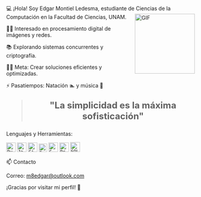 💻 ¡Hola! Soy Edgar Montiel Ledesma, estudiante de Ciencias de la Computación en la Facultad de Ciencias, UNAM. <img align="right" alt="GIF" height="160px" src="https://media.giphy.com/media/du3J3cXyzhj75IOgvA/giphy.gif" />

👨‍💻 Interesado en procesamiento digital de imágenes y redes.

📚 Explorando sistemas concurrentes y criptografía.

💪🏼 Meta: Crear soluciones eficientes y optimizadas.

⚡ Pasatiempos: Natación 🏊 y música 🎵

<blockquote style="font-size: 24px;"> <p align="center"> <strong>"La simplicidad es la máxima sofisticación"</strong> </p> </blockquote>

Lenguajes y Herramientas:
<p> <code><img height="25" src="https://raw.githubusercontent.com/UjwalKandi/UjwalKandi/changes-to-readme/svg/python-5.svg" alt="Python"></code>
<code><img height="25" src="https://raw.githubusercontent.com/UjwalKandi/UjwalKandi/changes-to-readme/svg/java-4.svg" alt="Java"></code>
<code><img height="25" src="https://raw.githubusercontent.com/UjwalKandi/UjwalKandi/changes-to-readme/svg/git-icon.svg" alt="Git"></code> 
<code><img height="22" src="https://raw.githubusercontent.com/UjwalKandi/UjwalKandi/changes-to-readme/svg/terminal-1.svg" alt="Bash"></code> 
<code><img height="25" src="https://raw.githubusercontent.com/UjwalKandi/UjwalKandi/changes-to-readme/svg/c-2975.svg" alt="C"></code>
<code><img height="25" src="https://raw.githubusercontent.com/UjwalKandi/UjwalKandi/changes-to-readme/svg/c-2975.svg" alt="Prolog"></code>
<code><img height="26" src="https://raw.githubusercontent.com/UjwalKandi/UjwalKandi/changes-to-readme/svg/sql.png" alt="SQL"></code> </p>


📫 Contacto

Correo: m8edgar@outlook.com

¡Gracias por visitar mi perfil! 🚀
